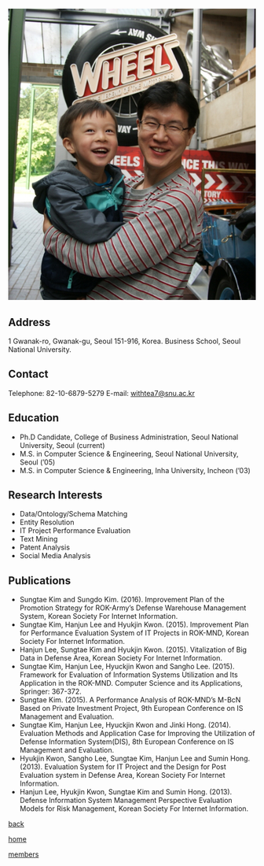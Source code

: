 ![SungtaeKim](/pic/members/SungtaeKim.jpg)

## **Address**
1 Gwanak-ro, Gwanak-gu, Seoul 151-916, Korea. Business School, Seoul National University.

## **Contact**
Telephone: 82-10-6879-5279
E-mail: withtea7@snu.ac.kr

## **Education**
- Ph.D Candidate, College of Business Administration, Seoul National University, Seoul (current)
- M.S. in Computer Science & Engineering, Seoul National University, Seoul (’05)
- M.S. in Computer Science & Engineering, Inha University, Incheon (’03)

## **Research Interests**
- Data/Ontology/Schema Matching
- Entity Resolution
- IT Project Performance Evaluation
- Text Mining
- Patent Analysis
- Social Media Analysis

## **Publications**
- Sungtae Kim and Sungdo Kim. (2016). Improvement Plan of the Promotion Strategy for ROK-Army’s Defense Warehouse Management System, Korean Society For Internet Information.
- Sungtae Kim, Hanjun Lee and Hyukjin Kwon. (2015). Improvement Plan for Performance Evaluation System of IT Projects in ROK-MND, Korean Society For Internet Information.
- Hanjun Lee, Sungtae Kim and Hyukjin Kwon. (2015). Vitalization of Big Data in Defense Area, Korean Society For Internet Information.
- Sungtae Kim, Hanjun Lee, Hyuckjin Kwon and Sangho Lee. (2015). Framework for Evaluation of Information Systems Utilization and Its Application in the ROK-MND. Computer Science and its Applications, Springer: 367-372.
- Sungtae Kim. (2015). A Performance Analysis of ROK-MND’s M-BcN Based on Private Investment Project, 9th European Conference on IS Management and Evaluation.
- Sungtae Kim, Hanjun Lee, Hyuckjin Kwon and Jinki Hong. (2014). Evaluation Methods and Application Case for Improving the Utilization of Defense Information System(DIS), 8th European Conference on IS Management and Evaluation.
- Hyukjin Kwon, Sangho Lee, Sungtae Kim, Hanjun Lee and Sumin Hong. (2013). Evaluation System for IT Project and the Design for Post Evaluation system in Defense Area, Korean Society For Internet Information.
- Hanjun Lee, Hyukjin Kwon, Sungtae Kim and Sumin Hong. (2013). Defense Information System Management Perspective Evaluation Models for Risk Management, Korean Society For Internet Information.

[back](README.md)

[home](../../index.md)

[members](../README.md)
